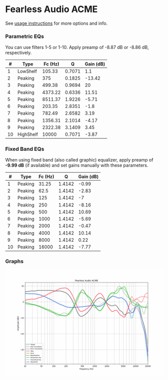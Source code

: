 # Fearless Audio ACME
See [usage instructions](https://github.com/jaakkopasanen/AutoEq#usage) for more options and info.

### Parametric EQs
You can use filters 1-5 or 1-10. Apply preamp of -8.87 dB or -8.86 dB, respectively.

|   # | Type      |   Fc (Hz) |      Q |   Gain (dB) |
|-----|-----------|-----------|--------|-------------|
|   1 | LowShelf  |    105.33 | 0.7071 |        1.1  |
|   2 | Peaking   |    375    | 0.1825 |      -13.42 |
|   3 | Peaking   |    499.38 | 0.9694 |       20    |
|   4 | Peaking   |   4373.22 | 0.6336 |       11.51 |
|   5 | Peaking   |   8511.37 | 1.9226 |       -5.71 |
|   6 | Peaking   |    203.35 | 2.8351 |       -1.8  |
|   7 | Peaking   |    782.49 | 2.6582 |        3.19 |
|   8 | Peaking   |   1356.31 | 2.1014 |       -4.17 |
|   9 | Peaking   |   2322.38 | 3.1409 |        3.45 |
|  10 | HighShelf |  10000    | 0.7071 |       -3.87 |

### Fixed Band EQs
When using fixed band (also called graphic) equalizer, apply preamp of **-9.99 dB** (if available) and set gains manually with these parameters.

|   # | Type    |   Fc (Hz) |      Q |   Gain (dB) |
|-----|---------|-----------|--------|-------------|
|   1 | Peaking |     31.25 | 1.4142 |       -0.99 |
|   2 | Peaking |     62.5  | 1.4142 |       -2.83 |
|   3 | Peaking |    125    | 1.4142 |       -7    |
|   4 | Peaking |    250    | 1.4142 |       -8.16 |
|   5 | Peaking |    500    | 1.4142 |       10.69 |
|   6 | Peaking |   1000    | 1.4142 |       -5.69 |
|   7 | Peaking |   2000    | 1.4142 |       -0.47 |
|   8 | Peaking |   4000    | 1.4142 |       10.14 |
|   9 | Peaking |   8000    | 1.4142 |        0.22 |
|  10 | Peaking |  16000    | 1.4142 |       -7.77 |

### Graphs
![](./Fearless%20Audio%20ACME.png)
